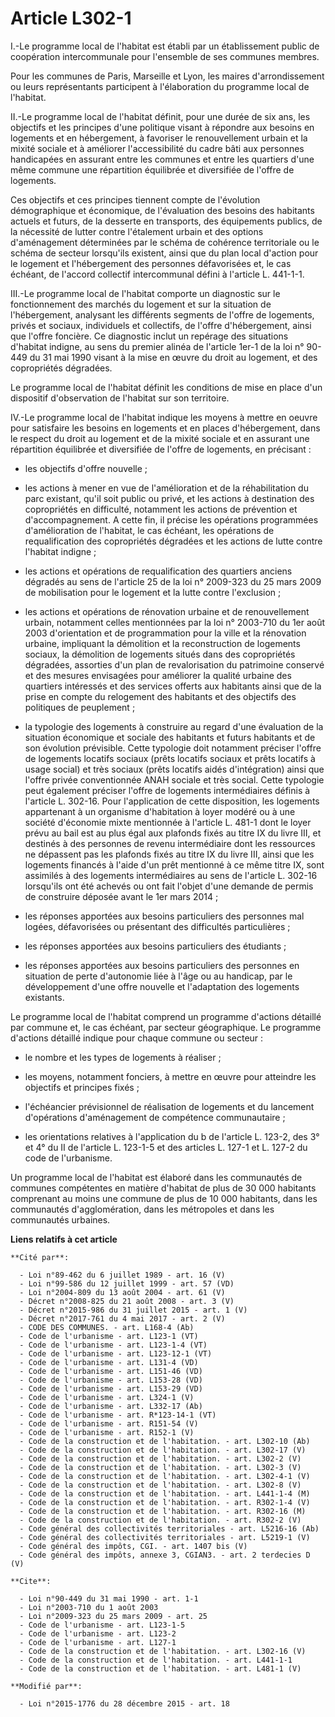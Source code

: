 # Article L302-1

I.-Le programme local de l'habitat est établi par un établissement public de coopération intercommunale pour l'ensemble de
ses communes membres. 

Pour les communes de Paris, Marseille et Lyon, les maires d'arrondissement ou leurs représentants participent à l'élaboration
du programme local de l'habitat. 

II.-Le programme local de l'habitat définit, pour une durée de six ans, les objectifs et les principes d'une politique visant
à répondre aux besoins en logements et en hébergement, à favoriser le renouvellement urbain et la mixité sociale et à
améliorer l'accessibilité du cadre bâti aux personnes handicapées en assurant entre les communes et entre les quartiers d'une
même commune une répartition équilibrée et diversifiée de l'offre de logements. 

Ces objectifs et ces principes tiennent compte de l'évolution démographique et économique, de l'évaluation des besoins des
habitants actuels et futurs, de la desserte en transports, des équipements publics, de la nécessité de lutter contre
l'étalement urbain et des options d'aménagement déterminées par le schéma de cohérence territoriale ou le schéma de secteur
lorsqu'ils existent, ainsi que du plan local d'action pour le logement et l'hébergement des personnes défavorisées et, le cas
échéant, de l'accord collectif intercommunal défini à l'article L. 441-1-1. 

III.-Le programme local de l'habitat comporte un diagnostic sur le fonctionnement des marchés du logement et sur la situation
de l'hébergement, analysant les différents segments de l'offre de logements, privés et sociaux, individuels et collectifs, de
l'offre d'hébergement, ainsi que l'offre foncière. Ce diagnostic inclut un repérage des situations d'habitat indigne, au sens
du premier alinéa de l'article 1er-1 de la loi n° 90-449 du 31 mai 1990 visant à la mise en œuvre du droit au logement, et
des copropriétés dégradées. 

Le programme local de l'habitat définit les conditions de mise en place d'un dispositif d'observation de l'habitat sur son
territoire. 

IV.-Le programme local de l'habitat indique les moyens à mettre en oeuvre pour satisfaire les besoins en logements et en
places d'hébergement, dans le respect du droit au logement et de la mixité sociale et en assurant une répartition équilibrée
et diversifiée de l'offre de logements, en précisant :

- les objectifs d'offre nouvelle ;

- les actions à mener en vue de l'amélioration et de la réhabilitation du parc existant, qu'il soit public ou privé, et les
actions à destination des copropriétés en difficulté, notamment les actions de prévention et d'accompagnement. A cette fin,
il précise les opérations programmées d'amélioration de l'habitat, le cas échéant, les opérations de requalification des
copropriétés dégradées et les actions de lutte contre l'habitat indigne ;

- les actions et opérations de requalification des quartiers anciens dégradés au sens de l'article 25 de la loi n° 2009-323
du 25 mars 2009 de mobilisation pour le logement et la lutte contre l'exclusion ;

- les actions et opérations de rénovation urbaine et de renouvellement urbain, notamment celles mentionnées par la loi n°
2003-710 du 1er août 2003 d'orientation et de programmation pour la ville et la rénovation urbaine, impliquant la démolition
et la reconstruction de logements sociaux, la démolition de logements situés dans des copropriétés dégradées, assorties d'un
plan de revalorisation du patrimoine conservé et des mesures envisagées pour améliorer la qualité urbaine des quartiers
intéressés et des services offerts aux habitants ainsi que de la prise en compte du relogement des habitants et des objectifs
des politiques de peuplement ;

- la typologie des logements à construire au regard d'une évaluation de la situation économique et sociale des habitants et
futurs habitants et de son évolution prévisible. Cette typologie doit notamment préciser l'offre de logements locatifs
sociaux (prêts locatifs sociaux et prêts locatifs à usage social) et très sociaux (prêts locatifs aidés d'intégration) ainsi
que l'offre privée conventionnée ANAH sociale et très social. Cette typologie peut également préciser l'offre de logements
intermédiaires définis à l'article L. 302-16. Pour l'application de cette disposition, les logements appartenant à un
organisme d'habitation à loyer modéré ou à une société d'économie mixte mentionnée à l'article L. 481-1 dont le loyer prévu
au bail est au plus égal aux plafonds fixés au titre IX du livre III, et destinés à des personnes de revenu intermédiaire
dont les ressources ne dépassent pas les plafonds fixés au titre IX du livre III, ainsi que les logements financés à l'aide
d'un prêt mentionné à ce même titre IX, sont assimilés à des logements intermédiaires au sens de l'article L. 302-16
lorsqu'ils ont été achevés ou ont fait l'objet d'une demande de permis de construire déposée avant le 1er mars 2014 ;

- les réponses apportées aux besoins particuliers des personnes mal logées, défavorisées ou présentant des difficultés
particulières ;

- les réponses apportées aux besoins particuliers des étudiants ;

- les réponses apportées aux besoins particuliers des personnes en situation de perte d'autonomie liée à l'âge ou au
handicap, par le développement d'une offre nouvelle et l'adaptation des logements existants. 

Le programme local de l'habitat comprend un programme d'actions détaillé par commune et, le cas échéant, par secteur
géographique. Le programme d'actions détaillé indique pour chaque commune ou secteur :

- le nombre et les types de logements à réaliser ;

- les moyens, notamment fonciers, à mettre en œuvre pour atteindre les objectifs et principes fixés ;

- l'échéancier prévisionnel de réalisation de logements et du lancement d'opérations d'aménagement de compétence
communautaire ;

- les orientations relatives à l'application du b de l'article L. 123-2, des 3° et 4° du II de l'article L. 123-1-5 et des
articles L. 127-1 et L. 127-2 du code de l'urbanisme. 

Un programme local de l'habitat est élaboré dans les communautés de communes compétentes en matière d'habitat de plus de 30
000 habitants comprenant au moins une commune de plus de 10 000 habitants, dans les communautés d'agglomération, dans les
métropoles et dans les communautés urbaines.

**Liens relatifs à cet article**

	**Cité par**:

	  - Loi n°89-462 du 6 juillet 1989 - art. 16 (V)
	  - Loi n°99-586 du 12 juillet 1999 - art. 57 (VD)
	  - Loi n°2004-809 du 13 août 2004 - art. 61 (V)
	  - Décret n°2008-825 du 21 août 2008 - art. 3 (V)
	  - Décret n°2015-986 du 31 juillet 2015 - art. 1 (V)
	  - Décret n°2017-761 du 4 mai 2017 - art. 2 (V)
	  - CODE DES COMMUNES. - art. L168-4 (Ab)
	  - Code de l'urbanisme - art. L123-1 (VT)
	  - Code de l'urbanisme - art. L123-1-4 (VT)
	  - Code de l'urbanisme - art. L123-12-1 (VT)
	  - Code de l'urbanisme - art. L131-4 (VD)
	  - Code de l'urbanisme - art. L151-46 (VD)
	  - Code de l'urbanisme - art. L153-28 (VD)
	  - Code de l'urbanisme - art. L153-29 (VD)
	  - Code de l'urbanisme - art. L324-1 (V)
	  - Code de l'urbanisme - art. L332-17 (Ab)
	  - Code de l'urbanisme - art. R*123-14-1 (VT)
	  - Code de l'urbanisme - art. R151-54 (V)
	  - Code de l'urbanisme - art. R152-1 (V)
	  - Code de la construction et de l'habitation. - art. L302-10 (Ab)
	  - Code de la construction et de l'habitation. - art. L302-17 (V)
	  - Code de la construction et de l'habitation. - art. L302-2 (V)
	  - Code de la construction et de l'habitation. - art. L302-3 (V)
	  - Code de la construction et de l'habitation. - art. L302-4-1 (V)
	  - Code de la construction et de l'habitation. - art. L302-8 (V)
	  - Code de la construction et de l'habitation. - art. L441-1-4 (M)
	  - Code de la construction et de l'habitation. - art. R302-1-4 (V)
	  - Code de la construction et de l'habitation. - art. R302-16 (M)
	  - Code de la construction et de l'habitation. - art. R302-2 (V)
	  - Code général des collectivités territoriales - art. L5216-16 (Ab)
	  - Code général des collectivités territoriales - art. L5219-1 (V)
	  - Code général des impôts, CGI. - art. 1407 bis (V)
	  - Code général des impôts, annexe 3, CGIAN3. - art. 2 terdecies D (V)

	**Cite**:

	  - Loi n°90-449 du 31 mai 1990 - art. 1-1
	  - Loi n°2003-710 du 1 août 2003
	  - Loi n°2009-323 du 25 mars 2009 - art. 25
	  - Code de l'urbanisme - art. L123-1-5
	  - Code de l'urbanisme - art. L123-2
	  - Code de l'urbanisme - art. L127-1
	  - Code de la construction et de l'habitation. - art. L302-16 (V)
	  - Code de la construction et de l'habitation. - art. L441-1-1
	  - Code de la construction et de l'habitation. - art. L481-1 (V)

	**Modifié par**:

	  - Loi n°2015-1776 du 28 décembre 2015 - art. 18
